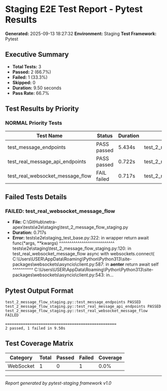 # Staging E2E Test Report - Pytest Results

**Generated:** 2025-09-13 18:27:32
**Environment:** Staging
**Test Framework:** Pytest

## Executive Summary

- **Total Tests:** 3
- **Passed:** 2 (66.7%)
- **Failed:** 1 (33.3%)
- **Skipped:** 0
- **Duration:** 9.50 seconds
- **Pass Rate:** 66.7%

## Test Results by Priority

### NORMAL Priority Tests

| Test Name | Status | Duration | File |
|-----------|--------|----------|------|
| test_message_endpoints | PASS passed | 5.434s | test_2_message_flow_staging.py |
| test_real_message_api_endpoints | PASS passed | 0.722s | test_2_message_flow_staging.py |
| test_real_websocket_message_flow | FAIL failed | 0.717s | test_2_message_flow_staging.py |

## Failed Tests Details

### FAILED: test_real_websocket_message_flow
- **File:** C:\GitHub\netra-apex\tests\e2e\staging\test_2_message_flow_staging.py
- **Duration:** 0.717s
- **Error:** tests\e2e\staging_test_base.py:322: in wrapper
    return await func(*args, **kwargs)
           ^^^^^^^^^^^^^^^^^^^^^^^^^^^
tests\e2e\staging\test_2_message_flow_staging.py:120: in test_real_websocket_message_flow
    async with websockets.connect(
C:\Users\USER\AppData\Roaming\Python\Python313\site-packages\websockets\asyncio\client.py:587: in __aenter__
    return await self
           ^^^^^^^^^^
C:\Users\USER\AppData\Roaming\Python\Python313\site-packages\websockets\asyncio\client.py:543: in...

## Pytest Output Format

```
test_2_message_flow_staging.py::test_message_endpoints PASSED
test_2_message_flow_staging.py::test_real_message_api_endpoints PASSED
test_2_message_flow_staging.py::test_real_websocket_message_flow FAILED

==================================================
2 passed, 1 failed in 9.50s
```

## Test Coverage Matrix

| Category | Total | Passed | Failed | Coverage |
|----------|-------|--------|--------|----------|
| WebSocket | 1 | 0 | 1 | 0.0% |

---
*Report generated by pytest-staging framework v1.0*
